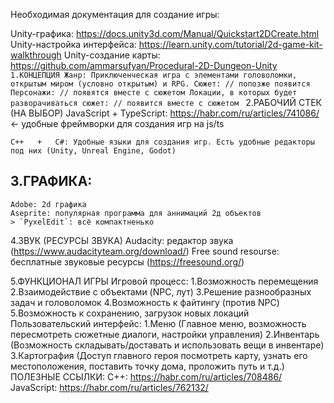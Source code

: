 Необходимая документация для создание игры: 

Unity-графика: https://docs.unity3d.com/Manual/Quickstart2DCreate.html
Unity-настройка интерфейса: https://learn.unity.com/tutorial/2d-game-kit-walkthrough
Unity-создание карты: https://github.com/ammarsufyan/Procedural-2D-Dungeon-Unity
<code>
1.КОНЦЕПЦИЯ
	Жанр: Приключенческая игра с элементами головоломки, открытым миром (условно открытым) и RPG.
	Сюжет: // попозже появится
	Персонажи: // появятся вместе с сюжетом
	Локации, в которых будет разворачиваться сюжет: // появится вместе с сюжетом
</code>
2.РАБОЧИЙ СТЕК (НА ВЫБОР)
	JavaScript + TypeScript: https://habr.com/ru/articles/741086/ ← удобные фреймворки для создания игр на js/ts
	
	C++   +   C#: Удобные языки для создания игр. Есть удобные редакторы под них (Unity, Unreal Engine, Godot)

## 3.ГРАФИКА:
	Adobe: 2d графика
	Aseprite: популярная программа для аннимаций 2д объектов
	> `PyxelEdit`: всё компактненько  

4.ЗВУК (РЕСУРСЫ ЗВУКА)
	Audacity: редактор звука (https://www.audacityteam.org/download/)
	Free sound resourse: бесплатные звуковые ресурсы (https://freesound.org/)

5.ФУНКЦИОНАЛ ИГРЫ
	Игровой процесс: 
		1.Возможность перемещения
		2.Взаимодействие с объектами (NPC, лут)
		3.Решение разнообразных задач и головоломок
		4.Возможность к файтингу (против NPC)
		5.Возможность к сохранению, загрузок новых локаций
	Пользовательский интерфейс: 
		1.Меню (Главное меню, возможность пересмотреть сюжетные диалоги, настройки управления)
		2.Инвентарь (Возможность складывать/доставать и использовать вещи в инвентаре)
		3.Картография (Доступ главного героя посмотреть карту, узнать его местоположения, поставить точку дома, проложить путь и т.д.)
	ПОЛЕЗНЫЕ ССЫЛКИ: C++: https://habr.com/ru/articles/708486/
				           JavaScript: https://habr.com/ru/articles/762132/
